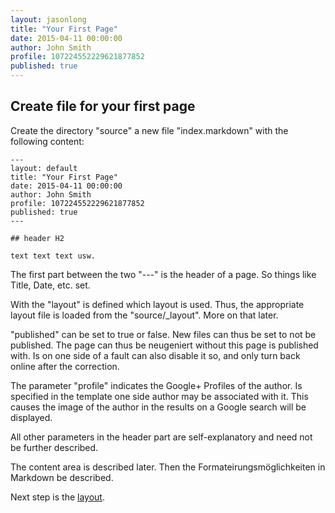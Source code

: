 ```yaml
---
layout: jasonlong
title: "Your First Page"
date: 2015-04-11 00:00:00
author: John Smith
profile: 107224552229621877852
published: true
---
```


## Create file for your first page

Create the directory "source" a new file "index.markdown" with the following content:

    ---
    layout: default
    title: "Your First Page"
    date: 2015-04-11 00:00:00
    author: John Smith
    profile: 107224552229621877852
    published: true
    ---
    
    ## header H2 
    
    text text text usw. 

The first part between the two "---" is the header of a page. So things like Title, Date, etc. set.

With the "layout" is defined which layout is used. Thus, the appropriate layout file is loaded from the "source/_layout". More on that later.

"published" can be set to true or false. New files can thus be set to not be published. The page can thus be neugeniert without this page is published with. Is on one side of a fault can also disable it so, and only turn back online after the correction.

The parameter "profile" indicates the Google+ Profiles of the author. Is specified in the template one side author may be associated with it. This causes the image of the author in the results on a Google search will be displayed.

All other parameters in the header part are self-explanatory and need not be further described.

The content area is described later. Then the Formateirungsmöglichkeiten in Markdown be described.

Next step is the [layout](/configuration/layout.html).

